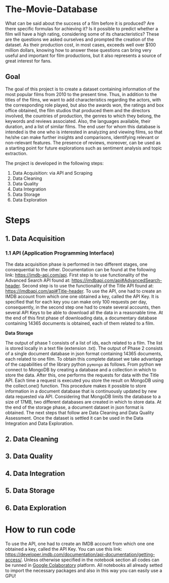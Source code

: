 # The-Movie-Database

What can be said about the success of a film before it is produced? Are there specific formulas for achieving it? Is it possible to predict whether a film will have a high rating, considering some of its characteristics? These are the questions we asked ourselves and prompted the creation of the dataset. As their production cost, in most cases, exceeds well over $100 million dollars, knowing how to answer these questions can bring very useful and important for film productions, but it also represents a source of great interest for fans.

## Goal

The goal of this project is to create a dataset containing information of the most popular films from 2010 to the present time. Thus, in addition to the titles of the films, we want to add characteristics regarding the actors, with the corresponding role played, but also the awards won, the ratings and box office obtained, the film studios that produced them and the directors involved, the countries of production, the genres to which they belong, the keywords and reviews associated. Also, the languages available, their duration, and a list of similar films. The end user for whom this database is intended is the one who is interested in analyzing and viewing films, so that he/she can make further insights and comparisons, identifying relevant or non-relevant features. The presence of reviews, moreover, can be used as a starting point for future explorations such as sentiment analysis and topic extraction.

The project is developed in the following steps:
1. Data Acquisition: via API and Scraping
2. Data Cleaning
3. Data Quality
4. Data Integration
5. Data Storage 
6. Data Exploration

# Steps

## 1. Data Acquisition

### 1.1 API (Application Programming Interface)

The data acquisition phase is performed in two different stages, one consequential to the other. Documentation can be found at the following link: https://imdb-api.com/api. First step is to use functionality of the Advanced Search API found at: https://imdbapi.com/api#AdvancedSearch-header. Second step is to use the functionality of the Title API found at: https://imdbapi.com/api#Title-header. To use the API, one had to create an IMDB account from which one one obtained a key, called the API Key. It is specified that for each key you can make only 100 requests per day, consequently, in the second step one had to create several accounts, then several API Keys to be able to download all the data in a reasonable time. At the end of this first phase of downloading data, a documentary database containing 14365 documents is obtained, each of them related to a film.

**Data Storage**

The output of phase 1 consists of a list of ids, each related to a film. The list is stored locally in a text file (extension .txt). The output of Phase 2 consists of a single document database in json format containing 14365 documents, each related to one film. To obtain this complete dataset we take advantage of the capabilities of the library python `pymongo` as follows. From python we connect to MongoDB by creating a database and 
a collection in which to store the data. After this, one performs the 
requests for data with the Title API. Each time a request is executed you store the 
result on MongoDB using the collect.one() function. This procedure makes it possible to 
store information in a document database that is continuously 
updated by new data requested via API. Considering that MongoDB limits the database 
to a size of 17MB, two different databases are created in which to store data. 
At the end of the storage phase, a document dataset in json format is obtained. The 
next steps that follow are Data Cleaning and Data Quality Assessment. Once 
the dataset is settled it can be used in the Data Integration and Data 
Exploration.


## 2. Data Cleaning



## 3. Data Quality



## 4. Data Integration



## 5. Data Storage 



## 6. Data Exploration



### 

# How to run code
To use the API, one had to create an IMDB account from which one one obtained a key, called the API Key. You can use this link: https://developer.imdb.com/documentation/api-documentation/getting-access/.
Unless otherwise specified in the notebook section all codes can be runned in [Google Colaboratory](https://colab.research.google.com/) platform. All notebooks all already setted to import the necessary packages and also in this way you can easily use a GPU! 
